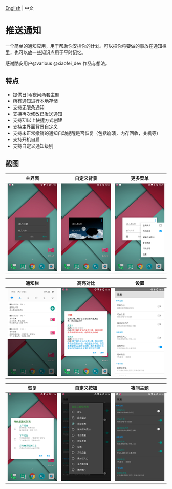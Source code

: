 [English](/README.md) | 中文
# 推送通知
一个简单的通知应用，用于帮助你安排你的计划。可以把你将要做的事放在通知栏里，也可以放一些知识点用于平时记忆。

感谢酷安用户@various @xiaofei_dev 作品与想法。

## 特点
* 提供日间/夜间两套主题
* 所有通知进行本地存储
* 支持无限条通知
* 支持再次修改已发送通知
* 支持7.1以上快捷方式创建
* 支持主界面背景自定义
* 支持未正常撤销的通知自动提醒是否恢复（包括崩溃，内存回收，关机等）
* 支持开机自启
* 支持自定义通知级别

## 截图
| 主界面 | 自定义背景 | 更多菜单 |
|:-:|:-:|:-:|
| ![主界面](https://github.com/LeeVicent/PushNotification/blob/master/screenshots/Screenshot_20180131-173316.jpg)| ![自定义背景](https://github.com/LeeVicent/PushNotification/blob/master/screenshots/Screenshot_20180131-165331.jpg)| ![更多菜单](https://github.com/LeeVicent/PushNotification/blob/master/screenshots/Screenshot_20180131-172932.jpg)

| 通知栏 | 高亮对比 | 设置 |
|:-:|:-:|:-:|
| ![主界面](https://github.com/LeeVicent/PushNotification/blob/master/screenshots/Screenshot_20180131-171812.jpg)| ![高亮对比](https://github.com/LeeVicent/PushNotification/blob/master/screenshots/Screenshot_20180131-171044.jpg)| ![设置](https://github.com/LeeVicent/PushNotification/blob/master/screenshots/Screenshot_20180131-160254.jpg)

| 恢复 | 自定义按钮 | 夜间主题 |
|:-:|:-:|:-:|
| ![恢复](https://github.com/LeeVicent/PushNotification/blob/master/screenshots/Screenshot_20180131-172627.jpg)| ![自定义按钮](https://github.com/LeeVicent/PushNotification/blob/master/screenshots/Screenshot_20180131-221602.jpg)| ![夜间主题](https://github.com/LeeVicent/PushNotification/blob/master/screenshots/Screenshot_20180131-221802.jpg)

